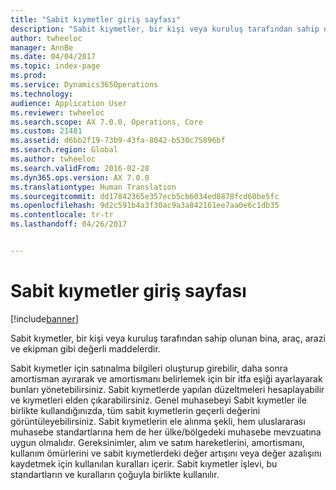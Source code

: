 ```yaml
---
title: "Sabit kıymetler giriş sayfası"
description: "Sabit kıymetler, bir kişi veya kuruluş tarafından sahip olunan bina, araç, arazi ve ekipman gibi değerli maddelerdir."
author: twheeloc
manager: AnnBe
ms.date: 04/04/2017
ms.topic: index-page
ms.prod: 
ms.service: Dynamics365Operations
ms.technology: 
audience: Application User
ms.reviewer: twheeloc
ms.search.scope: AX 7.0.0, Operations, Core
ms.custom: 21481
ms.assetid: d6bb2f19-73b9-43fa-8042-b530c75896bf
ms.search.region: Global
ms.author: twheeloc
ms.search.validFrom: 2016-02-28
ms.dyn365.ops.version: AX 7.0.0
ms.translationtype: Human Translation
ms.sourcegitcommit: dd17842365e357ecb5cb6034ed8878fcd60be5fc
ms.openlocfilehash: 9d2c591b4a3f30ac9a3a842161ee7aa0e6c1db35
ms.contentlocale: tr-tr
ms.lasthandoff: 04/26/2017


---
```


# <a name="fixed-assets-home-page"></a>Sabit kıymetler giriş sayfası

[!include[banner](../includes/banner.md)]


Sabit kıymetler, bir kişi veya kuruluş tarafından sahip olunan bina, araç, arazi ve ekipman gibi değerli maddelerdir. 

Sabit kıymetler için satınalma bilgileri oluşturup girebilir, daha sonra amortisman ayırarak ve amortismanı belirlemek için bir itfa eşiği ayarlayarak bunları yönetebilirsiniz. Sabit kıymetlerde yapılan düzeltmeleri hesaplayabilir ve kıymetleri elden çıkarabilirsiniz. Genel muhasebeyi Sabit kıymetler ile birlikte kullandığınızda, tüm sabit kıymetlerin geçerli değerini görüntüleyebilirsiniz. Sabit kıymetlerin ele alınma şekli, hem uluslararası muhasebe standartlarına hem de her ülke/bölgedeki muhasebe mevzuatına uygun olmalıdır. Gereksinimler, alım ve satım hareketlerini, amortismanı, kullanım ömürlerini ve sabit kıymetlerdeki değer artışını veya değer azalışını kaydetmek için kullanılan kuralları içerir. Sabit kıymetler işlevi, bu standartların ve kuralların çoğuyla birlikte kullanılır.






